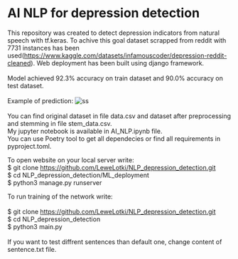 # AI NLP for depression detection 

This repository was created to detect depression indicators from natural speech with tf.keras. To achive this goal dataset scrapped from reddit with 7731 instances has been used(https://www.kaggle.com/datasets/infamouscoder/depression-reddit-cleaned). 
Web deployment has been built using django framework.
<br /><br />
Model achieved 92.3% accuracy on train dataset and 90.0% accuracy on test dataset.
<br /><br />
Example of prediction:
![ss](https://user-images.githubusercontent.com/68538575/189686676-9247cfeb-011d-4460-9af6-6ac6b44f3372.png)
<br /><br />
You can find original dataset in file data.csv and dataset after preprocessing and stemming in file stem_data.csv. <br /> My jupyter notebook is available in AI_NLP.ipynb file.
<br /> You can use Poetry tool to get all dependecies or find all requirements in pyproject.toml. <br />

To open website on your local server write:
<br />
$ git clone https://github.com/LeweLotki/NLP_depression_detection.git
<br />
$ cd NLP_depression_detection/ML_deployment
<br />
$ python3 manage.py runserver
<br />

To run training of the network write:
<br /><br />
$ git clone https://github.com/LeweLotki/NLP_depression_detection.git
<br />
$ cd NLP_depression_detection
<br />
$ python3 main.py
<br />
<br />
If you want to test diffrent sentences than default one, change content of sentence.txt file.

